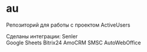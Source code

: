 # au
Репозиторий для работы с проектом ActiveUsers

Сделаны интеграции:
Senler <br>
Google Sheets
Bitrix24
AmoCRM
SMSC
AutoWebOffice

